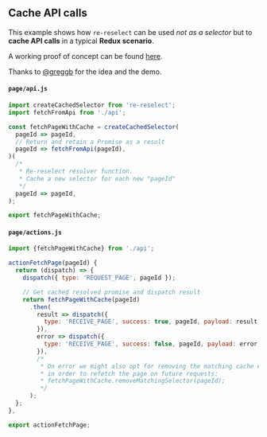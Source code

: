 ## Cache API calls

This example shows how `re-reselect` can be used _not as a selector_ but to **cache API calls** in a typical **Redux scenario**.

A working proof of concept can be found [here](https://codesandbox.io/s/py8prlj7om).

Thanks to [@greggb](https://github.com/greggb) for the idea and the demo.

#### `page/api.js`

```js
import createCachedSelector from 're-reselect';
import fetchFromApi from './api';

const fetchPageWithCache = createCachedSelector(
  pageId => pageId,
  // Return and retain a Promise as a result
  pageId => fetchFromApi(pageId),
)(
  /*
   * Re-reselect resolver function.
   * Cache a new selector for each new "pageId"
   */
  pageId => pageId,
);

export fetchPageWithCache;
```

#### `page/actions.js`

```js
import {fetchPageWithCache} from './api';

actionFetchPage(pageId) {
  return (dispatch) => {
    dispatch({ type: 'REQUEST_PAGE', pageId });

    // Get cached resolved promise and dispatch result
    return fetchPageWithCache(pageId)
      .then(
        result => dispatch({
          type: 'RECEIVE_PAGE', success: true, pageId, payload: result,
        }),
        error => dispatch({
          type: 'RECEIVE_PAGE', success: false, pageId, payload: error,
        }),
        /*
         * On error we might also opt for removing the matching cache entry
         * in order to refetch the page on future requests:
         * fetchPageWithCache.removeMatchingSelector(pageId);
         */
      );
  };
},

export actionFetchPage;
```

